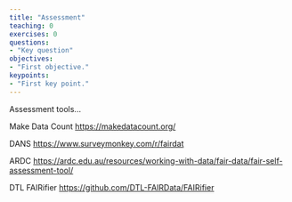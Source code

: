 ```yaml
---
title: "Assessment"
teaching: 0
exercises: 0
questions:
- "Key question"
objectives:
- "First objective."
keypoints:
- "First key point."
---
```


Assessment tools...

Make Data Count
https://makedatacount.org/

DANS
https://www.surveymonkey.com/r/fairdat

ARDC
https://ardc.edu.au/resources/working-with-data/fair-data/fair-self-assessment-tool/

DTL FAIRifier
https://github.com/DTL-FAIRData/FAIRifier


